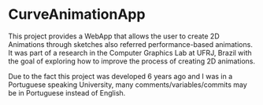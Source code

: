 CurveAnimationApp
==============

This project provides a WebApp that allows the user to create 2D Animations through sketches also referred performance-based animations. It was part of a research in the Computer Graphics Lab at UFRJ, Brazil with the goal of exploring how to improve the process of creating 2D animations.


Due to the fact this project was developed 6 years ago and I was in a Portuguese speaking University, many comments/variables/commits may be in Portuguese instead of English.


